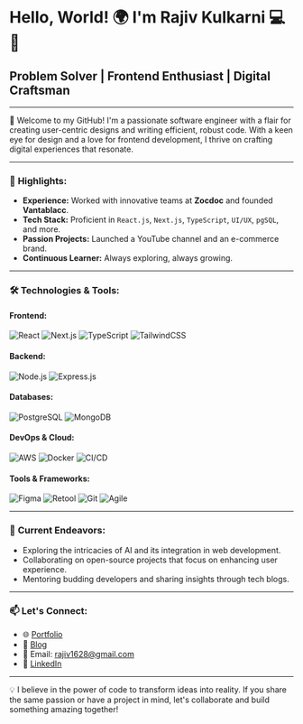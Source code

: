 # Hello, World! 🌍 I'm Rajiv Kulkarni 💻🚀

## Problem Solver | Frontend Enthusiast | Digital Craftsman

---

👋 Welcome to my GitHub! I'm a passionate software engineer with a flair for creating user-centric designs and writing efficient, robust code. With a keen eye for design and a love for frontend development, I thrive on crafting digital experiences that resonate.

---

### 🌟 **Highlights:**
- **Experience:** Worked with innovative teams at **Zocdoc** and founded **Vantablacc**.
- **Tech Stack:** Proficient in `React.js`, `Next.js`, `TypeScript`, `UI/UX`, `pgSQL`, and more.
- **Passion Projects:** Launched a YouTube channel and an e-commerce brand.
- **Continuous Learner:** Always exploring, always growing.

---

### 🛠️ **Technologies & Tools:**

#### **Frontend:**
![React](https://img.shields.io/badge/-React-61DAFB?logo=react&logoColor=white)
![Next.js](https://img.shields.io/badge/-Next.js-000000?logo=next.js)
![TypeScript](https://img.shields.io/badge/-TypeScript-3178C6?logo=typescript&logoColor=white)
![TailwindCSS](https://img.shields.io/badge/-TailwindCSS-38B2AC?logo=tailwind-css&logoColor=white)

#### **Backend:**
![Node.js](https://img.shields.io/badge/-Node.js-339933?logo=node.js&logoColor=white)
![Express.js](https://img.shields.io/badge/-Express.js-000000?logo=express)

#### **Databases:**
![PostgreSQL](https://img.shields.io/badge/-PostgreSQL-336791?logo=postgresql&logoColor=white)
![MongoDB](https://img.shields.io/badge/-MongoDB-47A248?logo=mongodb&logoColor=white)

#### **DevOps & Cloud:**
![AWS](https://img.shields.io/badge/-AWS-232F3E?logo=amazon-aws&logoColor=white)
![Docker](https://img.shields.io/badge/-Docker-2496ED?logo=docker&logoColor=white)
![CI/CD](https://img.shields.io/badge/-CI%2FCD-FF6F42?logo=gitlab&logoColor=white)

#### **Tools & Frameworks:**
![Figma](https://img.shields.io/badge/-Figma-F24E1E?logo=figma&logoColor=white)
![Retool](https://img.shields.io/badge/-Retool-FF4954?logo=retool&logoColor=white)
![Git](https://img.shields.io/badge/-Git-F05032?logo=git&logoColor=white)
![Agile](https://img.shields.io/badge/-Agile-008080?logo=asana&logoColor=white)


---

### 🌱 **Current Endeavors:**
- Exploring the intricacies of AI and its integration in web development.
- Collaborating on open-source projects that focus on enhancing user experience.
- Mentoring budding developers and sharing insights through tech blogs.

---

### 📫 **Let's Connect:**
- 🌐 [Portfolio](https://rajivkulkarni-portfolio.vercel.app/)
- 📝 [Blog](https://rajivkulkarni-blog.vercel.app/)
- 📧 Email: rajiv1628@gmail.com
- 🔗 [LinkedIn](https://www.linkedin.com/in/rajivk16/)

---

💡 I believe in the power of code to transform ideas into reality. If you share the same passion or have a project in mind, let's collaborate and build something amazing together!

